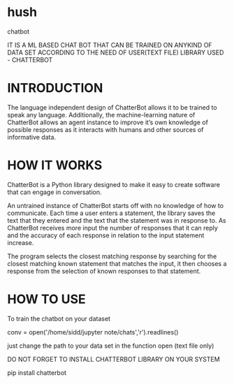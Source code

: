 # hush
chatbot 

IT IS A ML BASED CHAT BOT THAT CAN BE TRAINED ON ANYKIND OF DATA SET ACCORDING TO THE NEED OF USER(TEXT FILE)
LIBRARY USED - CHATTERBOT

# INTRODUCTION 

The language independent design of ChatterBot allows it to be trained to speak any language. Additionally, the machine-learning nature of ChatterBot allows an agent instance to improve it’s own knowledge of possible responses as it interacts with humans and other sources of informative data.

# HOW IT WORKS

ChatterBot is a Python library designed to make it easy to create software that can engage in conversation.

An untrained instance of ChatterBot starts off with no knowledge of how to communicate. Each time a user enters a statement, the library saves the text that they entered and the text that the statement was in response to. As ChatterBot receives more input the number of responses that it can reply and the accuracy of each response in relation to the input statement increase.

The program selects the closest matching response by searching for the closest matching known statement that matches the input, it then chooses a response from the selection of known responses to that statement.

# HOW TO USE

To train the chatbot on your dataset 

conv = open('/home/sidd/jupyter note/chats','r').readlines()

just change the path to your data set in the function open (text file only)

DO NOT FORGET TO INSTALL CHATTERBOT LIBRARY ON YOUR SYSTEM 

pip install chatterbot
